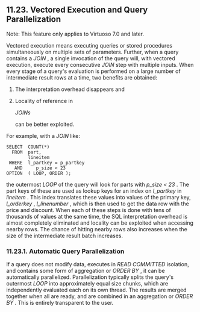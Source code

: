 <div id="vexqrparl" class="section">

<div class="titlepage">

<div>

<div>

## 11.23. Vectored Execution and Query Parallelization

</div>

</div>

</div>

Note: This feature only applies to Virtuoso 7.0 and later.

Vectored execution means executing queries or stored procedures
simultaneously on multiple sets of parameters. Further, when a query
contains a <span class="emphasis">*JOIN*</span> , a single invocation of
the query will, with vectored execution, execute every consecutive
<span class="emphasis">*JOIN*</span> step with multiple inputs. When
every stage of a query's evaluation is performed on a large number of
intermediate result rows at a time, two benefits are obtained:

<div class="orderedlist">

1.  The interpretation overhead disappears and

2.  Locality of reference in

    <span class="emphasis">*JOINs*</span>

    can be better exploited.

</div>

For example, with a <span class="emphasis">*JOIN*</span> like:

``` programlisting
SELECT  COUNT(*)
  FROM  part,
        lineitem
 WHERE  l_partkey = p_partkey
   AND     p_size < 23
OPTION  ( LOOP, ORDER );
```

the outermost <span class="emphasis">*LOOP*</span> of the query will
look for parts with <span class="emphasis">*p_size \< 23*</span> . The
part keys of these are used as lookup keys for an index on
<span class="emphasis">*l_partkey*</span> in
<span class="emphasis">*lineitem*</span> . This index translates these
values into values of the primary key,
<span class="emphasis">*l_orderkey*</span> ,
<span class="emphasis">*l_linenumber*</span> , which is then used to get
the data row with the price and discount. When each of these steps is
done with tens of thousands of values at the same time, the SQL
interpretation overhead is almost completely eliminated and locality can
be exploited when accessing nearby rows. The chance of hitting nearby
rows also increases when the size of the intermediate result batch
increases.

<div id="vexqrparlautoqp" class="section">

<div class="titlepage">

<div>

<div>

### 11.23.1. Automatic Query Parallelization

</div>

</div>

</div>

If a query does not modify data, executes in
<span class="emphasis">*READ COMMITTED*</span> isolation, and contains
some form of aggregation or <span class="emphasis">*ORDER BY*</span> ,
it can be automatically parallelized. Parallelization typically splits
the query's outermost <span class="emphasis">*LOOP*</span> into
approximately equal size chunks, which are independently evaluated each
on its own thread. The results are merged together when all are ready,
and are combined in an aggregation or <span class="emphasis">*ORDER
BY*</span> . This is entirely transparent to the user.

</div>

</div>
